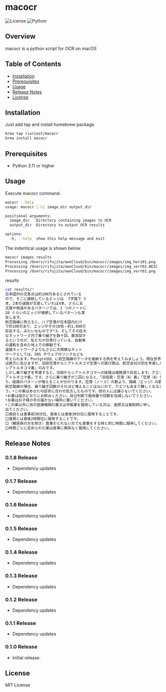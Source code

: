 # macocr

![License](https://img.shields.io/badge/license-MIT-blue.svg)
![Python](https://img.shields.io/badge/Python-3.11%2B-blue)

## Overview

macocr is a python script for OCR on macOS

## Table of Contents

- [Installation](#installation)
- [Prerequisites](#prerequisites)
- [Usage](#usage)
- [Release Notes](#release-notes)
- [License](#license)

## Installation

Just add tap and install homebrew package.

```bash
brew tap rioriost/macocr
brew install macocr
```

## Prerequisites

- Python 3.11 or higher

## Usage

Execute macocr command.

```bash
macocr --help
usage: macocr [-h] image_dir output_dir

positional arguments:
  image_dir   Directory containing images to OCR
  output_dir  Directory to output OCR results

options:
  -h, --help  show this help message and exit
```

The indentical usage is shown below.

```bash
macocr images results
Processing /Users/rifujita/ownCloud/bin/macocr/images/img_horz01.png
Processing /Users/rifujita/ownCloud/bin/macocr/images/img_vert02.HEIC
Processing /Users/rifujita/ownCloud/bin/macocr/images/img_vert01.png
```

results

```bash
cat results/*
日本国内の交差点は約100万あるとされている
ので、そこに接続しているエッジは  T字路で 3
本、2本の道路が交差していれば4本、さらに五
叉路や側道があるパターンでは、1 つのノードに
20 ぐらいのエッジが接続しているパターンも実
在します。
航空路線に例えると、ハブ空港が日本国内だけ
で約100万あり、エッジがその10倍・約1,000万
存在する、みたいなものです*3。そしてその巨大
なネットワーク内で乗り継ぎを数十回、数百回す
るというのが、私たちが日常行っている、自動車
の運転を含めた地上での移動です。
道路ネットワークよりもさらに大規模なネット
ワークとしては、SNS やウェブのリンクなども
考えられます。PostgreSQL に航空路線のデータを格納する例を考えてみましょう。現在世界には約三千五百の空港があり、それらの空港を結ぶ航空路線
は数万に及びますが、羽田空港からシアトルタコマ空港への直行便は、航空会社の別を考慮しなければ一路線しかありません。条件は「羽田発
シアトルタコマ着」のみです。
しかし乗り継ぎを考慮すると、羽田からシアトルタコマへの経路は複数通り存在します。クエリの条件は「羽田発・空港（A）着」「空港（A）発シ
アトルタコマ着」です。さらに乗り継ぎが二回になると、「羽田発・空港（A）着」「空港（A）発-空港（B）着」「空港（B）着・シアトルタコマ着」とな
り、経路のパターンが増えることが分かります。空港（ノード）の数より、路線（エッジ）の数がかなり多くなるのはこういう理由です。
航空路線の場合、乗り継ぎ回数がそれほど増えることはないので、クエリもあまり難しくなるとは考えにくく、SQL で十分対応できるでしょ
う。•この薬はあなたの症状に合わせ処方したものです。他の人には譲らないでください。
•お薬は指示どおりにお飲みください。自己判断で服用量や回数を加減しないでください。
•お薬はお子様の手の届かない場所に置いてください。
•この薬以外に他の医療機関の薬又は市販薬を服用している方は、医師又は薬剤師に申し
出てください。
口食前とは食事前30分位、食後とは食後30分位に服用することです。
口食間とは食後2時間位に服用することです。
口（糖尿病の方を除き）食事のとれない方でも食事をする時と同じ時間に服用してください。
口時間ごとに定められた薬は食事に関係なく服用してください。
```

## Release Notes

### 0.1.8 Release
* Dependency updates

### 0.1.7 Release
* Dependency updates

### 0.1.6 Release
* Dependency updates

### 0.1.5 Release
* Dependency updates

### 0.1.4 Release
* Dependency updates

### 0.1.3 Release
* Dependency updates

### 0.1.2 Release
* Dependency updates

### 0.1.1 Release
* Dependency updates

### 0.1.0 Release
* Initial release.

## License
MIT License
